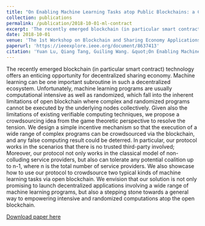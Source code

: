 ```yaml
---
title: "On Enabling Machine Learning Tasks atop Public Blockchains: a Crowdsourcing Approach"
collection: publications
permalink: /publication/2018-10-01-ml-contract
excerpt: 'The recently emerged blockchain (in particular smart contract) technology offers an enticing opportunity for decentralized sharing economy. Machine learning can be one important subroutine in such a decentralized ecosystem. Unfortunately, machine learning programs are usually computational intensive as well as randomized, which fall into the inherent limitations of open blockchain where complex and randomized programs cannot be executed by the underlying nodes collectively. Given also the limitations of existing verifiable computing techniques, we propose a crowdsourcing idea from the game theoretic perspective to resolve the tension. We design a simple incentive mechanism so that the execution of a wide range of complex programs can be crowdsourced via the blockchain, and any false computing result could be deterred. In particular, our protocol works in the scenarios that there is no trusted third-party involved; Moreover, our protocol not only works in the classical model of non-colluding service providers, but also can tolerate any potential coalition up to n-1, where n is the total number of service providers. We also showcase how to use our protocol to crowdsource two typical kinds of machine learning tasks via open blockchain. We envision that our solution is not only promising to launch decentralized applications involving a wide range of machine learning programs, but also a stepping stone towards a general way to empowering intensive and randomized computations atop the open blockchain.'
date: 2018-10-01
venue: 'The 1st Workshop on Blockchain and Sharing Economy Applications (BlockSEA)'
paperurl: 'https://ieeexplore.ieee.org/document/8637413'
citation: 'Yuan Lu, Qiang Tang, Guiling Wang. &quot;On Enabling Machine Learning Tasks atop Public Blockchains.&quot; <i>Proc. IEEE ICDMW 2018</i>.'
---
```

The recently emerged blockchain (in particular smart contract) technology offers an enticing opportunity for decentralized sharing economy. Machine learning can be one important subroutine in such a decentralized ecosystem. Unfortunately, machine learning programs are usually computational intensive as well as randomized, which fall into the inherent limitations of open blockchain where complex and randomized programs cannot be executed by the underlying nodes collectively. Given also the limitations of existing verifiable computing techniques, we propose a crowdsourcing idea from the game theoretic perspective to resolve the tension. We design a simple incentive mechanism so that the execution of a wide range of complex programs can be crowdsourced via the blockchain, and any false computing result could be deterred. In particular, our protocol works in the scenarios that there is no trusted third-party involved; Moreover, our protocol not only works in the classical model of non-colluding service providers, but also can tolerate any potential coalition up to n-1, where n is the total number of service providers. We also showcase how to use our protocol to crowdsource two typical kinds of machine learning tasks via open blockchain. We envision that our solution is not only promising to launch decentralized applications involving a wide range of machine learning programs, but also a stepping stone towards a general way to empowering intensive and randomized computations atop the open blockchain.

[Download paper here](https://ieeexplore.ieee.org/document/8637413)


